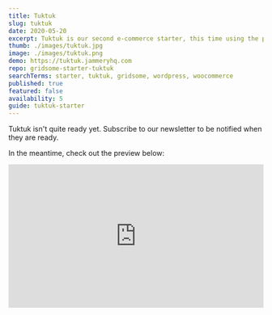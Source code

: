```yaml
---
title: Tuktuk
slug: tuktuk
date: 2020-05-20
excerpt: Tuktuk is our second e-commerce starter, this time using the popular WooCommerce and WordPress as a backend. Still in development.
thumb: ./images/tuktuk.jpg
image: ./images/tuktuk.png
demo: https://tuktuk.jammeryhq.com
repo: gridsome-starter-tuktuk
searchTerms: starter, tuktuk, gridsome, wordpress, woocommerce
published: true
featured: false
availability: 5
guide: tuktuk-starter
---
```

Tuktuk isn't quite ready yet. Subscribe to our newsletter to be notified when they are ready.

In the meantime, check out the preview below:

<div style="position: relative; padding-bottom: 56.25%; height: 0;"><iframe src="https://www.loom.com/embed/f14f09efa91a4467aac5d0c1aa7372b4" frameborder="0" webkitallowfullscreen mozallowfullscreen allowfullscreen style="position: absolute; top: 0; left: 0; width: 100%; height: 100%;"></iframe></div>